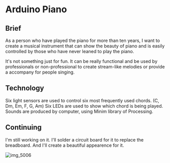 # Arduino Piano

## Brief 

As a person who have played the piano for more than ten years, I want to create a musical instrument that can show the beauty of piano and is easily controlled by those who have never leaned to play the piano.

It's not something just for fun. It can be really functional and be used by professionals or non-professional to create stream-like melodies or provide a accompany for people singing.

## Technology 

Six light sensors are used to control six most frequently used chords. (C, Dm, Em, F, G, Am)
Six LEDs are used to show which chord is being played.
Sounds are produced by computer, using Minim library of Processing.

## Continuing 

I'm still working on it. I'll solder a circuit board for it to replace the breadboard. And I'll create a beautiful appearence for it.

![img_5006](https://cloud.githubusercontent.com/assets/23609156/23991572/05cc9fb8-09f7-11e7-9e3c-5533777cb6e0.jpg)
